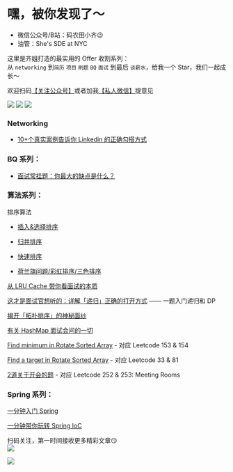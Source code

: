 # 嘿，被你发现了～
- 微信公众号/B站：码农田小齐:wink:  
- 油管：She's SDE at NYC  

这里是齐姐打造的最实用的 Offer 收割系列：  
从 `networking` 到`简历` `项目` `刷题` `BQ` `面试` 到最后 `谈薪水`，给我一个 Star，我们一起成长～  

欢迎扫码[【关注公众号】](#公众号)或者加我[【私人微信】](#微信)提意见  

[![](https://img.shields.io/badge/公众号-码农田小齐-brightgreen)](#公众号)
[![](https://img.shields.io/badge/私人微信-小齐本齐-brightgreen)](#微信)
[![](https://img.shields.io/badge/哔哩哔哩-B站-brightgreen)](https://space.bilibili.com/494413969)


 

### Networking
- [10+个真实案例告诉你 Linkedin 的正确勾搭方式](http://mp.weixin.qq.com/s?__biz=MzIzNDQ3MzgxMw==&mid=100001156&idx=1&sn=5722dbaaa7db91ba888dfdebb1fd2051&chksm=68f495be5f831ca8638367f32a7352596120570e8ba7355d131475d5dee097c2241d7d22ac94#rd)

### BQ 系列：
- [面试常挂题：你最大的缺点是什么？](http://mp.weixin.qq.com/s?__biz=MzIzNDQ3MzgxMw==&mid=100001078&idx=1&sn=e62b79ef90dbeb6a511cde598e1a18f4&chksm=68f4950c5f831c1a38dcc91562a7c0514f810836c28ca5395b3062fb810e5a19cd33df8f32ff#rd)


### 算法系列：
排序算法
  - [插入&选择排序](http://mp.weixin.qq.com/s?__biz=MzIzNDQ3MzgxMw==&mid=100000660&idx=1&sn=c4bb44f5700e304bce10d43943a2f50f&chksm=68f493ae5f831ab8b7fa7fbca4265226248ac6c412f24cad6c9ee6035ec4d5c56cdcc550edac#rd)

  - [归并排序](http://mp.weixin.qq.com/s?__biz=MzIzNDQ3MzgxMw==&mid=100000707&idx=1&sn=1451c045270ba5278d121df641547603&chksm=68f493f95f831aefb881f53f81299eed19c20ea22f36e110baf1620a8f1eedea7c89b3723815#rd)

  - [快速排序](http://mp.weixin.qq.com/s?__biz=MzIzNDQ3MzgxMw==&mid=100000886&idx=1&sn=a6121c5eb2031646012fa434aee5f883&chksm=68f4944c5f831d5a3e49c3e6c1314a21d4658886ce3e4e72f0be8a5532514851418a1d3f4ccd#rd)

  - [荷兰旗问题/彩虹排序/三色排序](http://mp.weixin.qq.com/s?__biz=MzIzNDQ3MzgxMw==&mid=100000907&idx=1&sn=a1edaefa4e6ccf82ecaa9f95a32d14ab&chksm=68f494b15f831da77f86042e4e560461a620def40f6ff8172a6ae778a210ab0385113d2f3a91#rd) 

[从 LRU Cache 带你看面试的本质](http://mp.weixin.qq.com/s?__biz=MzIzNDQ3MzgxMw==&mid=100000273&idx=1&sn=fc87f93667fbc08138dedf987ef6a04a&chksm=68f4922b5f831b3de72d4a1f043193557eca52f81ac40c5d29db72919ffea0979a05d9481a7b#rd)   

[这才是面试官想听的：详解「递归」正确的打开方式](http://mp.weixin.qq.com/s?__biz=MzIzNDQ3MzgxMw==&mid=100000222&idx=1&sn=2882975d5ed764368ba09d352a1c3c36&chksm=68f491e45f8318f2140d980c6b73b1318e3ef8be31194f4cf3bce054bfe93dc433dcb19be2a9#rd) —— 一题入门递归和 DP  

[揭开「拓扑排序」的神秘面纱](http://mp.weixin.qq.com/s?__biz=MzIzNDQ3MzgxMw==&mid=100000183&idx=1&sn=09ea301acf7dd74656e9c78bea03f674&chksm=68f4918d5f83189ba10a3a5f845d16e95b95c48cec684b06e2ad6c313f35f2a4e2531bd9d8d7#rd) 

[有关 HashMap 面试会问的一切](http://mp.weixin.qq.com/s?__biz=MzIzNDQ3MzgxMw==&mid=100000171&idx=1&sn=4e38e67791f3f67e15aea2e666f6d308&chksm=68f491915f831887f943356c45dac6c8ebacd1bef31432d0aec509ec3a3b835fe0c1f5c5cc4a#rd) 

[Find minimum in Rotate Sorted Array](http://mp.weixin.qq.com/s?__biz=MzU5NzMzNDkxNw==&mid=100000055&idx=1&sn=2b8f9f6ea5740e2af0ffaaafffea9be1&chksm=7e544fdd4923c6cb1daa0f4ad7020cb7a99d381711708b2a76837b4685e9158228047a63b857#rd) - 对应 Leetcode 153 & 154     

[Find a target in Rotate Sorted Array](
http://mp.weixin.qq.com/s?__biz=MzU5NzMzNDkxNw==&mid=100000069&idx=1&sn=a4bf5b7e7a56585bb9c142363d819566&chksm=7e544faf4923c6b908402bb9559f94cad1b1de6620a4f218068d8c8d7bb57174b104cfbefb7a#rd) - 对应 Leetcode 33 & 81  

[2道关于开会的题](http://mp.weixin.qq.com/s?__biz=MzU5NzMzNDkxNw==&mid=100000088&idx=1&sn=464ddc7e3e1558a198a6c13b4b720db3&chksm=7e544fb24923c6a4283374504f035ea55f7274b7111db9458ea21153303a93080c57d5097258#rd) - 对应 Leetcode 252 & 253: Meeting Rooms  
   
### Spring 系列：  
[一分钟入门 Spring](https://juejin.im/post/5e8cdfa76fb9a03c947cca6e)  

[一分钟带你玩转 Spring IoC](https://juejin.im/post/5ea0b0bdf265da47cc02a37f)  



扫码关注，第一时间接收更多精彩文章:smirk:   
<a name="公众号"></a>
![](https://github.com/huiqit/Pictures/blob/master/%E6%BC%AB%E7%94%BB5.gif)

<a name="微信"></a> 
![](https://github.com/huiqit/Pictures/blob/master/%E5%BE%AE%E4%BF%A1%E5%8F%B7.JPG)


